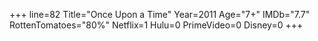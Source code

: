 +++
line=82
Title="Once Upon a Time"
Year=2011
Age="7+"
IMDb="7.7"
RottenTomatoes="80%"
Netflix=1
Hulu=0
PrimeVideo=0
Disney=0
+++

